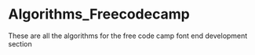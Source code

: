 # Algorithms_Freecodecamp

These are all the algorithms for the free code camp font end development section
